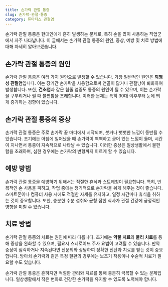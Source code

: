 ```yaml
---
title: 손가락 관절 통증
slug: 손가락-관절-통증
category: 류마티스 관절염
---
```


손가락 관절 통증은 현대인에게 흔히 발생하는 문제로, 특히 손을 많이 사용하는 직업군에서 자주 나타납니다. 이 글에서는 손가락 관절 통증의 원인, 증상, 예방 및 치료 방법에 대해 자세히 알아보겠습니다.

## 손가락 관절 통증의 원인

손가락 관절 통증은 여러 가지 원인으로 발생할 수 있습니다. 가장 일반적인 원인은 **퇴행성 관절염**입니다. 이는 장기간 손가락을 사용함으로써 연골이 닳거나 관절낭이 퇴화하여 발생합니다. 또한, **건초염**과 같은 힘줄 염증도 통증의 원인이 될 수 있으며, 이는 손가락을 구부리거나 펼 때 불편함을 초래합니다. 이러한 문제는 특히 30대 이후부터 눈에 띄게 증가하는 경향이 있습니다.

## 손가락 관절 통증의 증상

손가락 관절 통증은 주로 손가락 끝 마디에서 시작되며, 붓거나 뻣뻣한 느낌이 동반될 수 있습니다. 초기에는 아침에 일어났을 때 손가락이 뻑뻑하고 굳어 있는 느낌이 들며, 시간이 지나면서 통증이 지속적으로 나타날 수 있습니다. 이러한 증상은 일상생활에서 불편함을 초래하며, 심한 경우에는 손가락의 변형까지 이르게 할 수 있습니다.

## 예방 방법

손가락 관절 통증을 예방하기 위해서는 적절한 휴식과 스트레칭이 필요합니다. 특히, 반복적인 손 사용을 피하고, 작업 중에는 정기적으로 손가락을 쉬게 해주는 것이 좋습니다. 스마트폰이나 컴퓨터 사용 시에도 적절한 자세를 유지하고, 일정 시간마다 휴식을 취하는 것이 중요합니다. 또한, 충분한 수분 섭취와 균형 잡힌 식사가 관절 건강에 긍정적인 영향을 미칠 수 있습니다.

## 치료 방법

손가락 관절 통증의 치료는 원인에 따라 다릅니다. 초기에는 **약물 치료**와 **물리 치료**를 통해 증상을 완화할 수 있으며, 필요시 스테로이드 주사 요법이 고려될 수 있습니다. 만약 증상이 심각하거나 지속된다면 전문의와 상담하여 정확한 진단과 치료를 받는 것이 중요합니다. 방아쇠 손가락과 같은 특정 질환의 경우에는 보조기 착용이나 수술적 치료가 필요할 수도 있습니다.

손가락 관절 통증은 흔하지만 적절한 관리와 치료를 통해 충분히 극복할 수 있는 문제입니다. 일상생활에서 작은 변화로 건강한 손가락을 유지할 수 있도록 노력해야 합니다.